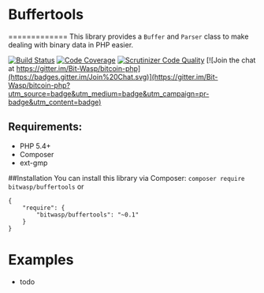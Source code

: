 # Buffertools
=============
This library provides a `Buffer` and `Parser` class to make dealing with binary data in PHP easier.

[![Build Status](https://travis-ci.org/Bit-Wasp/buffertools-php.svg)](https://travis-ci.org/Bit-Wasp/buffertools-php)
[![Code Coverage](https://scrutinizer-ci.com/g/bit-wasp/buffertools-php/badges/coverage.png?b=master)](https://scrutinizer-ci.com/g/bit-wasp/buffertools-php/?branch=master)
[![Scrutinizer Code Quality](https://scrutinizer-ci.com/g/Bit-Wasp/buffertools-php/badges/quality-score.png?b=master)](https://scrutinizer-ci.com/g/Bit-Wasp/buffertools-php/?branch=master)
[![Join the chat at https://gitter.im/Bit-Wasp/bitcoin-php](https://badges.gitter.im/Join%20Chat.svg)](https://gitter.im/Bit-Wasp/bitcoin-php?utm_source=badge&utm_medium=badge&utm_campaign=pr-badge&utm_content=badge)

## Requirements:
 * PHP 5.4+
 * Composer
 * ext-gmp

##Installation
You can install this library via Composer: `composer require bitwasp/buffertools` or 
```
{
    "require": {
        "bitwasp/buffertools": "~0.1"
    }
}
```
  
# Examples  
 * todo
